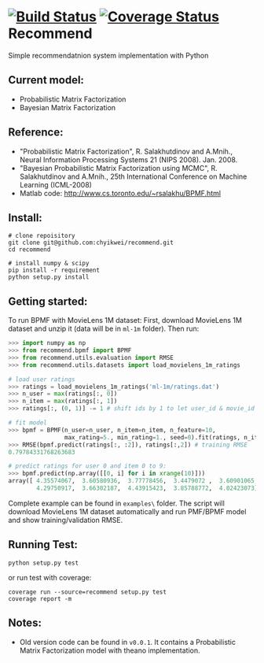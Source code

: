 [![Build Status](https://circleci.com/gh/chyikwei/recommend.png?&style=shield)](https://circleci.com/gh/gh/chyikwei/recommend)
[![Coverage Status](https://coveralls.io/repos/github/chyikwei/recommend/badge.svg?branch=master)](https://coveralls.io/github/chyikwei/recommend?branch=master)
Recommend
=========

Simple recommendatnion system implementation with Python

Current model:
--------------
- Probabilistic Matrix Factorization
- Bayesian Matrix Factorization

Reference:
----------
- "Probabilistic Matrix Factorization", R. Salakhutdinov and A.Mnih., Neural Information Processing Systems 21 (NIPS 2008). Jan. 2008.
- "Bayesian Probabilistic Matrix Factorization using MCMC", R. Salakhutdinov and A.Mnih., 25th International Conference on Machine Learning (ICML-2008) 
- Matlab code: http://www.cs.toronto.edu/~rsalakhu/BPMF.html

Install:
--------
```
# clone repoisitory
git clone git@github.com:chyikwei/recommend.git
cd recommend

# install numpy & scipy
pip install -r requirement
python setup.py install
```

Getting started:
----------------

To run BPMF with MovieLens 1M dataset:
First, download MovieLens 1M dataset and unzip it (data will be in `ml-1m` folder).
Then run:

```python
>>> import numpy as np
>>> from recommend.bpmf import BPMF
>>> from recommend.utils.evaluation import RMSE
>>> from recommend.utils.datasets import load_movielens_1m_ratings

# load user ratings
>>> ratings = load_movielens_1m_ratings('ml-1m/ratings.dat')
>>> n_user = max(ratings[:, 0])
>>> n_item = max(ratings[:, 1])
>>> ratings[:, (0, 1)] -= 1 # shift ids by 1 to let user_id & movie_id start from 0

# fit model
>>> bpmf = BPMF(n_user=n_user, n_item=n_item, n_feature=10,
                max_rating=5., min_rating=1., seed=0).fit(ratings, n_iters=20)
>>> RMSE(bpmf.predict(ratings[:, :2]), ratings[:,2]) # training RMSE
0.79784331768263683

# predict ratings for user 0 and item 0 to 9:
>>> bpmf.predict(np.array([[0, i] for i in xrange(10)]))
array([ 4.35574067,  3.60580936,  3.77778456,  3.4479072 ,  3.60901065,
        4.29750917,  3.66302187,  4.43915423,  3.85788772,  4.02423073])
```

Complete example can be found in `examples\` folder. The script will download MovieLens 1M dataset automatically and run PMF/BPMF model and show training/validation RMSE.


Running Test:
-------------
```
python setup.py test
```

or run test with coverage:
```
coverage run --source=recommend setup.py test
coverage report -m
```

Notes:
------
- Old version code can be found in `v0.0.1`. It contains a Probabilistic Matrix Factorization model with theano implementation.
